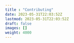 ```yaml
---
title : "Contributing"
date: 2023-05-31T22:03:52Z
lastmod: 2023-05-31T22:03:52Z
draft: false
images: []
weight: 4000
---
```

